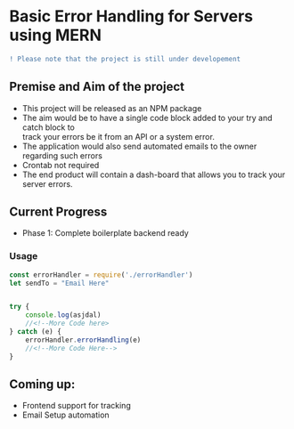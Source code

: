 # Basic Error Handling for Servers using MERN
```diff
! Please note that the project is still under developement
```

## Premise and Aim of the project
- This project will be released as an NPM package
- The aim would be to have a single code block added to your try and catch block to <br>
  track your errors be it from an API or a system error.
- The application would also send automated emails to the owner regarding such errors
- Crontab not required
- The end product will contain a dash-board that allows you to track your server errors.

## Current Progress
- Phase 1: Complete boilerplate backend ready

### Usage
```js
const errorHandler = require('./errorHandler')
let sendTo = "Email Here"


try {
    console.log(asjdal)
    //<!--More Code here>
} catch (e) {
    errorHandler.errorHandling(e)
    //<!--More Code Here-->
}
```

## Coming up:
- Frontend support for tracking
- Email Setup automation
